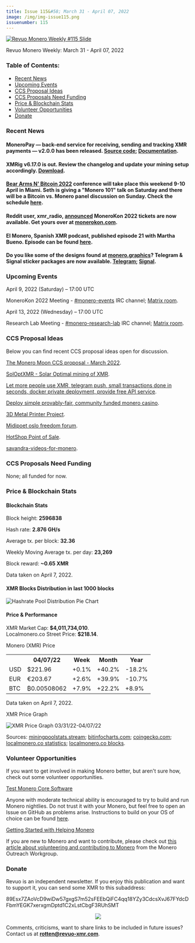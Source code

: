 ```yaml
---
title: Issue 115&#58; March 31 - April 07, 2022
image: /img/img-issue115.png
issuenumber: 115
---
```

[<img src="/img/img-issue115.png" alt="Revuo Monero Weekly #115 Slide" class="img-lead">](/issue-115.html)

<p class="text-lead">Revuo Monero Weekly: March 31 - April 07, 2022</p>
<!--more-->

<h3>Table of Contents:</h3>
<ul class="contents">
    <li><a href="#news">Recent News</a></li>
    <li><a href="#events">Upcoming Events</a></li>
    <li><a href="#ideas">CCS Proposal Ideas</a></li>
    <li><a href="#proposals">CCS Proposals Need Funding</a></li>
    <li><a href="#stats">Price & Blockchain Stats</a></li>
    <li><a href="#volunteer">Volunteer Opportunities</a></li>
    <li><a href="#donate">Donate</a></li>
</ul>

<h3 id="news">Recent News</h3>

<div class="newsbyte">
    <h4>MoneroPay — back-end service for receiving, sending and tracking XMR payments — v2.0.0 has been released. <a href="https://gitlab.com/moneropay/moneropay/-/tree/v2.0.0" target="_blank">Source code</a>; <a href="https://moneropay.eu/" target="_blank">Documentation</a>.</h4>
</div>

<div class="newsbyte">
    <h4>XMRig v6.17.0 is out. Review the changelog and update your mining setup accordingly. <a href="https://github.com/xmrig/xmrig/releases/tag/v6.17.0" target="_blank">Download</a>.</h4>
</div>

<div class="newsbyte">
    <h4><a href="https://gunsnbitcoin.com/" target="_blank">Bear Arms N' Bitcoin 2022</a> conference will take place this weekend 9-10 April in Miami. Seth is giving a "Monero 101" talk on Saturday and there will be a Bitcoin vs. Monero panel discussion on Sunday. Check the schedule <a href="https://nttr.stream/pic/media%2FFN50cmrUcAAMiEh.jpg%3Fname%3Dorig" target="_blank">here</a>.</h4>
</div>

<div class="newsbyte">
    <h4>Reddit user, xmr_radio, <a href="https://teddit.adminforge.de/r/Monero/comments/tyhc2s/monerokon_2022_lisbon_portugal_tickets_now/" target="_blank">announced</a> MoneroKon 2022 tickets are now available. Get yours over at <a href="https://monerokon.com/products/monerokon2022" target="_blank">monerokon.com</a>.</h4>
</div>

<div class="newsbyte">
    <h4>El Monero, Spanish XMR podcast, published episode 21 with Martha Bueno. Episode can be found <a href="https://yewtu.be/watch?v=erXHhJUKqRw" target="_blank">here</a>.</h4>
</div>

<div class="newsbyte">
    <h4>Do you like some of the designs found at <a href="https://monero.graphics/" target="_blank">monero.graphics</a>? Telegram & Signal sticker packages are now available. <a href="https://t.me/addstickers/xmrgraphics" target="_blank">Telegram</a>; <a href="https://signal.art/addstickers/#pack_id=a686e54eddaa40e9450dbdd8917bb1ee" target="_blank">Signal</a>.</h4>
</div>

<h3 id="events">Upcoming Events</h3>

<div class="event">
    <p class="date" markdown="1">April 9, 2022 (Saturday) – 17:00 UTC</p>
    <p markdown="1">MoneroKon 2022 Meeting - <a href="irc://irc.libera.chat/#monero-events" target="_blank">#monero-events</a> IRC channel; <a href="https://matrix.to/#/#monero-events:monero.social" target="_blank">Matrix room</a>.</p>
</div>

<div class="event">
    <p class="date" markdown="1">April 13, 2022 (Wednesday) – 17:00 UTC</p>
    <p markdown="1">Research Lab Meeting - <a href="irc://irc.libera.chat/#monero-research-lab" target="_blank">#monero-research-lab</a> IRC channel; <a href="https://matrix.to/#/#monero-research-lab:monero.social" target="_blank">Matrix room</a>.</p>
</div>

<h3 id="ideas">CCS Proposal Ideas</h3>

<p>Below you can find recent CCS proposal ideas open for discussion.</p>

<div class="proposal">
<p><a href="https://repo.getmonero.org/monero-project/ccs-proposals/-/merge_requests/294" target="_blank">The Monero Moon CCS proposal - March 2022</a>.</p>
</div>

<div class="proposal">
<p><a href="https://repo.getmonero.org/monero-project/ccs-proposals/-/merge_requests/299" target="_blank">SolOptXMR - Solar Optimal mining of XMR</a>.</p>
</div>

<div class="proposal">
<p><a href="https://repo.getmonero.org/monero-project/ccs-proposals/-/merge_requests/300" target="_blank">Let more people use XMR, telegram push, small transactions done in seconds, docker private deployment, provide free API service</a>.</p>
</div>

<div class="proposal">
<p><a href="https://repo.getmonero.org/monero-project/ccs-proposals/-/merge_requests/304" target="_blank">Deploy simple provably-fair, community funded monero casino</a>.</p>
</div>

<div class="proposal">
<p><a href="https://repo.getmonero.org/monero-project/ccs-proposals/-/merge_requests/305" target="_blank">3D Metal Printer Project</a>.</p>
</div>

<div class="proposal">
<p><a href="https://repo.getmonero.org/monero-project/ccs-proposals/-/merge_requests/306" target="_blank">Midipoet oslo freedom forum</a>.</p>
</div>

<div class="proposal">
<p><a href="https://repo.getmonero.org/monero-project/ccs-proposals/-/merge_requests/307" target="_blank">HotShop Point of Sale</a>.</p>
</div>

<div class="proposal">
<p><a href="https://repo.getmonero.org/monero-project/ccs-proposals/-/merge_requests/308" target="_blank">savandra-videos-for-monero</a>.</p>
</div>

<h3 id="proposals">CCS Proposals Need Funding</h3>

<p>None; all funded for now.</p>

<h3 id="stats">Price & Blockchain Stats</h3>

<h4 class="stat">Blockchain Stats</h4>

<div class="bcstats">
    <p>Block height: <b>2596838</b></p>
    <p>Hash rate: <b>2.876 GH/s</b></p>
    <p>Average tx. per block: <b>32.36</b></p>
    <p>Weekly Moving Average tx. per day: <b>23,269</b></p>
    <p>Block reward: <b>~0.65 XMR</b></p>
</div>
<p class="note">Data taken on April 7, 2022.</p>

<h4 class="stat">XMR Blocks Distribution in last 1000 blocks</h4>
<p><img src="/img/hashrate-pool-distribution-0407.png" alt="Hashrate Pool Distribution Pie Chart"/></p>

<h4 class="stat" id="price-stat">Price & Performance</h4>

<div class="price-intro">XMR Market Cap: <b>$4,011,734,010</b>.<br/>Localmonero.co Street Price: <b>$218.14</b>.</div>

<p class="table-title">Monero (XMR) Price</p>
<table class="price-table">
  <tr class="row1">
    <th></th>
    <th>04/07/22</th>
    <th>Week</th>
    <th>Month</th>
    <th>Year</th>
  </tr>
  <tr>
    <td data-th="XMR to">USD</td>
    <td data-th="04/07/22">$221.96</td>
    <td data-th="Week" class="green">+0.1%</td>
    <td data-th="Month" class="green">+40.2%</td>
    <td data-th="Year" class="red">-18.2%</td>
  </tr>
  <tr class="row3">
    <td data-th="XMR to">EUR</td>
    <td data-th="04/07/22">€203.67</td>
    <td data-th="Week" class="green">+2.6%</td>
    <td data-th="Month" class="green">+39.9%</td>
    <td data-th="Year" class="red">-10.7%</td>
  </tr>
  <tr>
    <td data-th="XMR to">BTC</td>
    <td data-th="04/07/22">₿0.00508062</td>
    <td data-th="Week" class="green">+7.9%</td>
    <td data-th="Month" class="green">+22.2%</td>
    <td data-th="Year" class="green">+8.9%</td>
  </tr>
</table>
<p class="note">Data taken on April 7, 2022.</p>

<p class="table-title">XMR Price Graph</p>

![XMR Price Graph 03/31/22-04/07/22](/img/weekly-chart-0407.png "XMR Price Graph 03/31/22-04/07/22") 

Sources: <a href="https://miningpoolstats.stream/monero" target="_blank">miningpoolstats.stream</a>; <a href="https://bitinfocharts.com/monero/" target="_blank">bitinfocharts.com</a>; <a href="https://www.coingecko.com/en/coins/monero" target="_blank">coingecko.com</a>; <a href="https://localmonero.co/statistics" target="_blank">localmonero.co statistics</a>; <a href="https://localmonero.co/blocks" target="_blank">localmonero.co blocks</a>.

<h3 id="volunteer">Volunteer Opportunities</h3>

<p>If you want to get involved in making Monero better, but aren't sure how, check out some volunteer opportunities.</p>

<div class="newsbyte">
    <p class="date"><a href="https://github.com/monero-project/monero" target="_blank">Test Monero Core Software</a></p>
    <p>Anyone with moderate technical ability is encouraged to try to build and run Monero nightlies. Do not trust it with your Monero, but feel free to open an Issue on GitHub as problems arise. Instructions to build on your OS of choice can be found <a href="https://github.com/monero-project/monero#compiling-monero-from-source" target="_blank">here</a>. </p>
</div>

<div class="newsbyte">
    <p class="date"><a href="https://github.com/monero-project/monero" target="_blank">Getting Started with Helping Monero</a></p>
    <p>If you are new to Monero and want to contribute, please check out <a href="https://www.monerooutreach.org/stories/getting-started-helping-monero.php" target="_blank">this article about volunteering and contributing to Monero</a> from the Monero Outreach Workgroup. </p>
</div>

<h3 id="donate">Donate</h3>

<p markdown="1">Revuo is an independent newsletter. If you enjoy this publication and want to support it, you can send some XMR to this subaddress:</p>

<p class="address" markdown="1">89Esx7ZAoVcD9wiDw57gxgS7m52sFEEbQiFC4qq18YZy3CdcsXvJ67FYdcDFbmYEGK7xerxgmDptd1C2xLstCbgF3RUhSMT</p>

<p><center><a href="monero:89Esx7ZAoVcD9wiDw57gxgS7m52sFEEbQiFC4qq18YZy3CdcsXvJ67FYdcDFbmYEGK7xerxgmDptd1C2xLstCbgF3RUhSMT" class="qr"><img src="/img/donate-monero.jpg" style="max-width: 200px;"/></a></center></p>

Comments, criticisms, want to share links to be included in future issues? Contact us at **rotten@revuo-xmr.com**.
